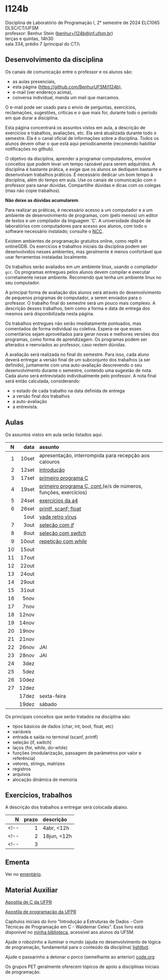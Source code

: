 # l124b

Disciplina de Laboratório de Programação I, 2° semestre de 2024
ELC1065 DLSC/CT/UFSM\
professor: Benhur Stein ([benhur+l124b@inf.ufsm.br](mailto:benhur%2bl124b@inf.ufsm.br))\
terças e quintas, 14h30\
sala 334, prédio 7 (principal do CT)\

## Desenvolvimento da disciplina

Os canais de comunicação entre o professor e os alunos são:
- as aulas presenciais,
- esta página (<https://github.com/BenhurUFSM/l124b>),
- e-mail (ver endereço acima),
- conversa individual, manda um mail que marcamos.

O e-mail pode ser usado para o envio de perguntas, exercícios, reclamações, sugestões, críticas e o que mais for, durante todo o período em que durar a disciplina.

Esta página concentrará os assuntos vistos em aula, a descrição de exercícios e trabalhos, avaliações, etc. Ela será atualizada durante todo o semestre. Ela é o canal oficial de informações sobre a disciplina. Todos os alunos devem olhar o que está aqui periodicamente (recomendo habilitar notificações no github).

O objetivo da disciplina, aprender a programar computadores, envolve conceitos que podem levar um tempo razoável para serem adquiridos.
A disciplina é bastante prática, e exige que os alunos se dediquem bastante e desenvolvam trabalhos práticos.
É necessário dedicar um bom tempo à disciplina, além do tempo em aula. 
Use os canais de comunicação com o professor para sanar dúvidas.
Compartilhe dúvidas e dicas com os colegas (mas não copie trabalhos).

**Não deixe as dúvidas acumularem**.

Para realizar as práticas, é necessário acesso a um computador e a um ambiente de desenvolvimento de programas, com (pelo menos) um editor de textos e um compilador da linguagem 'C'.
A universidade dispõe de laboratórios com computadores para acesso aos alunos, com todo o software necessário instalado; consulte o [NCC](http://ncc.inf.ufsm.br/).

Existem ambientes de programação gratuitos online, como replit e onlineGDB. Os exercícios e trabalhos iniciais da disciplina podem ser desenvolvidos nesses ambientes, mas geralmente é menos confortável que usar ferramentas instaladas localmente.

Os trabalhos serão avaliados em um ambiente linux, usando o compilador `gcc`. Os programas entregues pelos alunos devem compilar e executar corretamente nesse ambiente. Recomendo que tenha um ambiente linux no seu computador.

A principal forma de avaliação dos alunos será através do desenvolvimento de pequenos programas de computador, a serem enviados para o professor. O trabalho final do semestre será um pouco mais complexo.
A descrição desses trabalhos, bem como a forma e data de entrega dos mesmos será disponibilizada nesta página.

Os trabalhos entregues não serão imediatamente pontuados, mas comentados de forma individual ou coletiva.
Espera-se que esses comentários sejam aproveitados para gerar novas e melhores versões dos programas, como forma de aprendizagem. 
Os programas podem ser alterados e reenviados ao professor, caso restem dúvidas.

A avaliação será realizada no final do semestre. Para isso, cada aluno deverá entregar a versão final de um subconjunto dos trabalhos (a ser definido), juntamente com uma auto-avaliação descrevendo o seu desenvolvimento durante o semestre, contendo uma sugestão de nota.
Cada aluno será entrevistado individualmente pelo professor. A nota final será então calculada, considerando:
- o estado de cada trabalho na data definida de entrega
- a versão final dos trabalhos
- a auto-avaliação
- a entrevista.

<!--Para quem não alcançar a nota suficiente (7), haverá uma prova escrita de recuperação (chamada exame).-->

##  Aulas 

Os assuntos vistos em aula serão listados aqui.

|    N |   data | assunto
| ---: | -----: | :--------
|    1 | 10set  | apresentação, interrompida para recepção aos calouros
|    2 | 12set  | [introdução](Aulas/02.md)
|    3 | 17set  | [primeiro programa C](Aulas/03.md)
|    4 | 19set  | [primeiro programa C, cont.](Aulas/04.md)(e/s de números, funções, exercícios)
|    5 | 24set  | [exercícios da a4](Aulas/05.md)
|    6 | 26set  | [printf, scanf; float](Aulas/06.md)
|      |  1out  | [vade retro vīrus](https://www.ufsm.br/2024/09/30/nota-atividades-administrativas-e-academicas-presenciais-suspensas-ate-01-de-outubro)
|    7 |  3out  | [seleção com *if*](Aulas/07.md)
|    8 |  8out  | [seleção com *switch*](Aulas/08.md)
|    9 | 10out  | [repetição com *while*](Aulas/09.md)
|   10 | 15out  | 
|   11 | 17out  | 
|   12 | 22out  | 
|   13 | 24out  | 
|   14 | 29out  | 
|   15 | 31out  | 
|   16 |  5nov  | 
|   17 |  7nov  | 
|   18 | 12nov  | 
|   19 | 14nov  | 
|   20 | 19nov  | 
|   21 | 21nov  | 
|   22 | 26nov  | JAI
|   23 | 28nov  | JAI
|   24 |  3dez  | 
|   25 |  5dez  | 
|   26 | 10dez  | 
|   27 | 12dez  | 
|      | 17dez  | sexta-feira
|      | 19dez  | sábado

<!--|    1 |  12mar | apresentação, [introdução](Aulas/01.md)-->
<!--|    2 |  14mar | [meu primeiro programa C](Aulas/02.md)-->
<!--|    3 |  19mar | [meu primeiro programa C, cont.](Aulas/03.md)-->
<!--|    4 |  21mar | [não aguento mais o meu primeiro programa C!](Aulas/04.md)-->
<!--|    5 |  26mar | [saída de dados com printf](Aulas/05.md)-->
<!--|    6 |  28mar | [entrada de dados com scanf](Aulas/06.md)-->
<!--|    7 |   2abr | [comandos de seleção](Aulas/07.md)-->
<!--|    8 |   4abr | [comandos de repetição](Aulas/08.md)-->
<!--|    9 |   9abr | [como é o *for* mesmo?](Aulas/09.md)-->
<!--|   10 |  11abr | [exercícios de repetição](Aulas/10.md)-->
<!--|   11 |  16abr | mais exercícios de repetição-->
<!--|   12 |  18abr | [vetores](Aulas/12.md)-->
<!--|   13 |  23abr | [vetores como argumentos](Aulas/13.md)-->
<!--|   14 |  25abr | [strings](Aulas/14.md)-->
<!--|   15 |  30abr | Exercícios. Mais exercícios em [15](Aulas/15.md)-->
<!--|   16 |  21mai | [matrizes](Aulas/16.md)-->
<!--|   17 |  23mai | conversa sobre o t2 (ver abaixo)-->
<!--|   18 |  28mai | conversa sobre o t2-->
<!--|   19 |   4jun | [referências (ponteiros)](Aulas/19.md), tela gráfica no t2-->
<!--|   20 |   6jun | [registros (*struct*)](Aulas/20.md)-->
<!--|   21 |  11jun | [arquivos](Aulas/21.md)-->
<!--|   22 |  13jun | [alocação dinâmica](Aulas/22.md)-->
<!--|   23 |  18jun | conversa sobre o t3-->
<!--|   24 |  20jun | conversa sobre dúvidas-->
<!--|   25 |  25jun | conversa sobre dúvidas-->
<!--|   26 |  27jun | conversa sobre dúvidas-->

Os principais conceitos que serão tratados na disciplina são:
- tipos básicos de dados (char, int, bool, float, etc)
- variáveis
- entrada e saída no terminal (scanf, printf)
- seleção (if, switch)
- laços (for, while, do-while)
- funções (modularização, passagem de parâmetros por valor e referência)
- vetores, strings, matrizes
- registros
- arquivos
- alocação dinâmica de memória


## Exercícios, trabalhos

A descrição dos trabalhos a entregar será colocada abaixo.

|     N |     prazo | descrição
| ----: | --------: | :-----------
<!--|     1 | 4abr, <12h | [t1](Trabalhos/t1.md)-->
<!--|     2 | 18jun, <12h | [jogo da velha](Trabalhos/t2)-->
<!--|     3 |           | [sudoku](Trabalhos/t3)-->

## Ementa

Ver no [ementário](https://www.ufsm.br/ementario/disciplinas/ELC1065/).


## Material Auxiliar

[Apostila de C da UFPR](http://www.inf.ufpr.br/cursos/ci067/Docs/NotasAula.pdf)

[Apostila de programação da UFPR](https://www.inf.ufpr.br/marcos/livro_alg1/livro_alg1.pdf)

Capítulos iniciais do livro "Introdução a Estruturas de Dados - Com Técnicas de Programação em C - Waldemar Celes".
Esse livro está disponível no [minha biblioteca](https://www.ufsm.br/orgaos-suplementares/biblioteca/e-books-2/), acessível aos alunos da UFSM.

Ajude o robozinho a iluminar o mundo (ajuda no desenvolvimento de lógica de programação, fundamental para o conteúdo da disciplina) [lightbot](http://lightbot.com).

Ajude o passarinho a detonar o porco (semelhante ao anterior) [code.org](http://studio.code.org/hoc/1)

Os grupos PET geralmente oferecem tópicos de apoio a disciplinas iniciais de programação.

